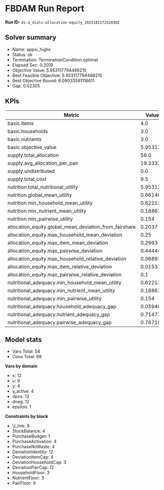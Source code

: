 # FBDAM Run Report

**Run ID:** `ds-a_dials-allocation-equity_20251021T232430Z`

## Solver summary
- Name: appsi_highs
- Status: ok
- Termination: TerminationCondition.optimal
- Elapsed Sec: 0.2019
- Objective Value: 5.953117794486215
- Best Feasible Objective: 5.953117794486215
- Best Objective Bound: 6.09033591116611
- Gap: 0.02305

## KPIs
| Metric | Value |
|---|---|
| basic.items | 4.0 |
| basic.households | 3.0 |
| basic.nutrients | 3.0 |
| basic.objective_value | 5.95312 |
| supply.total_allocation | 58.0 |
| supply.avg_allocation_per_pair | 19.33333 |
| supply.undistributed | 0.0 |
| supply.total_cost | 9.5 |
| nutrition.total_nutritional_utility | 5.95312 |
| nutrition.global_mean_utility | 0.66146 |
| nutrition.min_household_mean_utility | 0.62213 |
| nutrition.min_nutrient_mean_utility | 0.18867 |
| nutrition.min_pairwise_utility | 0.154 |
| allocation_equity.global_mean_deviation_from_fairshare | 0.2037 |
| allocation_equity.max_household_mean_deviation | 0.25 |
| allocation_equity.max_item_mean_deviation | 0.2963 |
| allocation_equity.max_pairwise_deviation | 0.44444 |
| allocation_equity.max_household_relative_deviation | 0.06897 |
| allocation_equity.max_item_relative_deviation | 0.01533 |
| allocation_equity.max_pairwise_relative_deviation | 0.1 |
| nutritional_adequacy.min_household_mean_utility | 0.62213 |
| nutritional_adequacy.min_nutrient_mean_utility | 0.18867 |
| nutritional_adequacy.min_pairwise_utility | 0.154 |
| nutritional_adequacy.household_adequacy_gap | 0.05946 |
| nutritional_adequacy.nutrient_adequacy_gap | 0.71477 |
| nutritional_adequacy.pairwise_adequacy_gap | 0.76718 |

## Model stats
- Vars Total: 54
- Cons Total: 68

**Vars by domain**
- x: 12
- u: 9
- y: 4
- y_active: 4
- dpos: 12
- dneg: 12
- epsilon: 1

**Constraints by block**
- U_link: 9
- StockBalance: 4
- PurchaseBudget: 1
- PurchaseActivation: 4
- PurchaseNoWaste: 4
- DeviationIdentity: 12
- DeviationItemCap: 4
- DeviationHouseholdCap: 3
- DeviationPairCap: 12
- HouseholdFloor: 3
- NutrientFloor: 3
- PairFloor: 9
